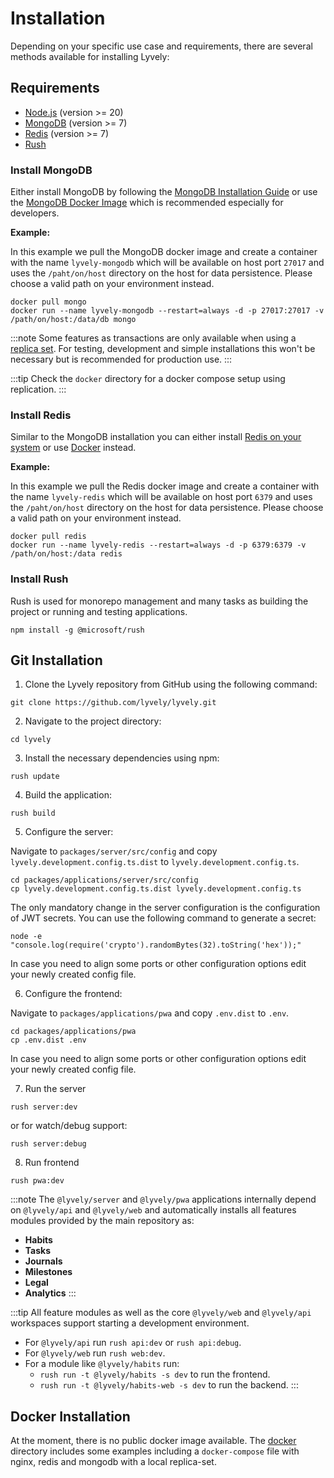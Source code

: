 ---
---

# Installation

Depending on your specific use case and requirements, there are several methods available for installing Lyvely:

## Requirements

- [Node.js](https://nodejs.org) (version >= 20)
- [MongoDB](https://www.mongodb.com) (version >= 7)
- [Redis](https://redis.io/) (version >= 7)
- [Rush](https://rushjs.io)

### Install MongoDB

Either install MongoDB by following the [MongoDB Installation Guide](https://www.mongodb.com/docs/manual/administration/install-community/)
or use the [MongoDB Docker Image](https://hub.docker.com/_/mongo) which
is recommended especially for developers.

**Example:**

In this example we pull the MongoDB docker image and create a container with the name `lyvely-mongodb` which will be
available on host port `27017` and uses the `/paht/on/host` directory on the host for data persistence. Please
choose a valid path on your environment instead.

```shell
docker pull mongo
docker run --name lyvely-mongodb --restart=always -d -p 27017:27017 -v /path/on/host:/data/db mongo
```

:::note
Some features as transactions are only available when using a [replica set](https://www.mongodb.com/docs/manual/replication/).
For testing, development and simple installations this won't be necessary but is recommended for production use.
:::

:::tip
Check the `docker` directory for a docker compose setup using replication.
:::

### Install Redis

Similar to the MongoDB installation you can either install [Redis on your system](https://redis.io/docs/install/install-redis/)
or use [Docker](https://hub.docker.com/_/redis) instead.

**Example:**

In this example we pull the Redis docker image and create a container with the name `lyvely-redis` which will be
available on host port `6379` and uses the `/paht/on/host` directory on the host for data persistence. Please
choose a valid path on your environment instead.

```shell
docker pull redis
docker run --name lyvely-redis --restart=always -d -p 6379:6379 -v /path/on/host:/data redis
```

### Install Rush

Rush is used for monorepo management and many tasks as building the project or running and testing applications.

```shell
npm install -g @microsoft/rush
```

## Git Installation

1. Clone the Lyvely repository from GitHub using the following command:

```shell
git clone https://github.com/lyvely/lyvely.git
```

2. Navigate to the project directory:

```shell
cd lyvely
```

3. Install the necessary dependencies using npm:

```shell
rush update
```

4. Build the application:

```shell
rush build
```

5. Configure the server:

Navigate to `packages/server/src/config` and copy `lyvely.development.config.ts.dist` to `lyvely.development.config.ts`.

```shell
cd packages/applications/server/src/config
cp lyvely.development.config.ts.dist lyvely.development.config.ts
```

The only mandatory change in the server configuration is the configuration of JWT secrets. 
You can use the following command to generate a secret:

```shell
node -e "console.log(require('crypto').randomBytes(32).toString('hex'));"
```

In case you need to align some ports or other configuration options edit your newly created config file.

6. Configure the frontend:

Navigate to `packages/applications/pwa` and copy `.env.dist` to `.env`.

```shell
cd packages/applications/pwa
cp .env.dist .env
```

In case you need to align some ports or other configuration options edit your newly created config file.

7. Run the server

```shell
rush server:dev
```

or for watch/debug support:

```shell
rush server:debug
```

8. Run frontend

```shell
rush pwa:dev
```

:::note
The `@lyvely/server` and `@lyvely/pwa` applications internally depend on `@lyvely/api` and `@lyvely/web` 
and automatically installs all features modules provided by the main repository as:
 - **Habits**
 - **Tasks**
 - **Journals**
 - **Milestones**
 - **Legal**
 - **Analytics**
:::

:::tip
All feature modules as well as the core `@lyvely/web` and `@lyvely/api` workspaces support starting a development
environment.

- For `@lyvely/api` run `rush api:dev` or `rush api:debug`.
- For `@lyvely/web` run `rush web:dev`.
- For a module like `@lyvely/habits` run:
  - `rush run -t @lyvely/habits -s dev` to run the frontend.
  - `rush run -t @lyvely/habits-web -s dev` to run the backend.
:::

## Docker Installation

At the moment, there is no public docker image available. The [docker](https://github.com/buddh4/lyvely/tree/main/docker) directory includes
some examples including a `docker-compose` file with nginx, redis and mongodb with a local replica-set.
